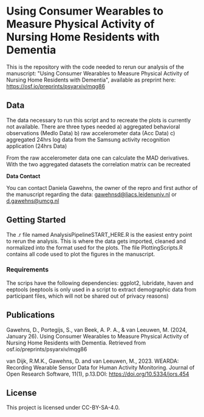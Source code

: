 # Using Consumer Wearables to Measure Physical Activity of Nursing Home Residents with Dementia

This is the repository with the code needed to rerun our analysis of the manuscript: "Using Consumer Wearables to Measure Physical Activity of Nursing Home Residents with Dementia", available as preprint here: https://osf.io/preprints/psyarxiv/mqg86


## Data

The data necessary to run this script and to recreate the plots is currently not available. 
There are three types needed
a) aggregated behavioral observations (Medlo Data)
b) raw accelerometer data (Acc Data)
c) aggregated 24hrs log data from the Samsung activity recognition application (24hrs Data)

From the raw accelerometer data one can calculate the MAD derivatives.
With the two aggregated datasets the correlation matrix can be recreated


__Data Contact__

You can contact Daniela Gawehns, the owner of the repro and first author of the manuscript regarding the data: <gawehnsd@liacs.leidenuniv.nl> or <d.gawehns@umcg.nl> 


## Getting Started

The .r file named AnalysisPipelineSTART_HERE.R is the easiest entry point to rerun the analysis. This is where the data gets imported, cleaned and normalized into the format used for the plots. 
The file PlottingScripts.R contains all code used to plot the figures in the manuscript. 


### Requirements

The scrips have the following dependencies: ggplot2, lubridate, haven and eeptools
(eeptools is only used in a script to extract demographic data from participant files, which will not be shared out of privacy reasons)

## Publications

Gawehns, D., Portegijs, S., van Beek, A. P. A., & van Leeuwen, M. (2024, January 26). Using Consumer Wearables to Measure Physical Activity of Nursing Home Residents with Dementia. Retrieved from osf.io/preprints/psyarxiv/mqg86


van Dijk, R.M.K., Gawehns, D. and van Leeuwen, M., 2023. WEARDA: Recording Wearable Sensor Data for Human Activity Monitoring.  Journal of Open Research Software,  11(1), p.13.DOI: https://doi.org/10.5334/jors.454



## License

This project is licensed under CC-BY-SA-4.0. 


